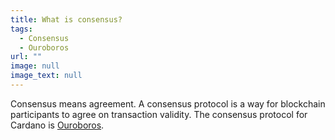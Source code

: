 ```yaml
---
title: What is consensus?
tags:
  - Consensus
  - Ouroboros
url: ""
image: null
image_text: null
---
```


Consensus means agreement. A consensus protocol is a way for blockchain participants to agree on transaction validity. The consensus protocol for Cardano is [Ouroboros](https://www.essentialcardano.io/glossary/ouroboros).
